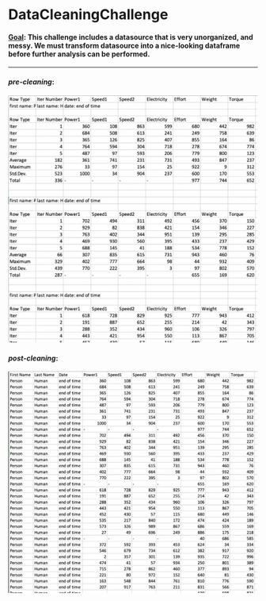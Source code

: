 # DataCleaningChallenge
#### <u>Goal</u>: This challenge includes a datasource that is very unorganized, and messy. We must transform datasource into a nice-looking dataframe before further analysis can be performed. 
--- 

#### <i>pre-cleaning</i>:
![pre](images/pre.png)


#### <i>post-cleaning</i>:
![post](images/post.png)
